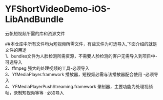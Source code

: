 # YFShortVideoDemo-iOS-LibAndBundle
云帆短视频所需的库和资源文件

##本仓库中所有文件均为短视频所需文件，有些文件为可选导入,下面介绍的就是文件的用途 </br>
1、bundles文件为人脸检测所需资源，不需要人脸检测的客户无需导入到项目中-可选导入</br>
2、ffmpeg 强大的处理视频的工具-必须导入</br>
3、YfMediaPlayer.framework 播放器，短视频必需与该播放器配合使用 -必须导入</br>
4、YFMediaPlayerPushStreaming.framework 录制器，主要功能为处理视频帧，录制短视频等等 -必须导入</br>
